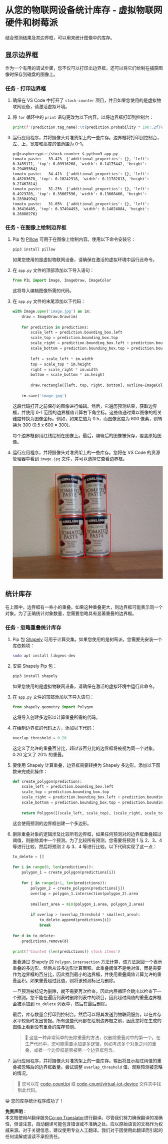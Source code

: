 <!--
CO_OP_TRANSLATOR_METADATA:
{
  "original_hash": "9c4320311c0f2c1884a6a21265d98a51",
  "translation_date": "2025-08-24T21:12:13+00:00",
  "source_file": "5-retail/lessons/2-check-stock-device/single-board-computer-count-stock.md",
  "language_code": "zh"
}
-->
# 从您的物联网设备统计库存 - 虚拟物联网硬件和树莓派

结合预测结果及其边界框，可以用来统计图像中的库存。

## 显示边界框

作为一个有用的调试步骤，您不仅可以打印出边界框，还可以将它们绘制在捕获图像时保存到磁盘的图像上。

### 任务 - 打印边界框

1. 确保在 VS Code 中打开了 `stock-counter` 项目，并且如果您使用的是虚拟物联网设备，请激活虚拟环境。

1. 将 `for` 循环中的 `print` 语句更改为以下内容，以将边界框打印到控制台：

    ```python
    print(f'{prediction.tag_name}:\t{prediction.probability * 100:.2f}%\t{prediction.bounding_box}')
    ```

1. 运行应用程序，并将摄像头对准货架上的一些库存。边界框将打印到控制台，左、上、宽度和高度的值范围为 0-1。

    ```output
    pi@raspberrypi:~/stock-counter $ python3 app.py 
    tomato paste:   33.42%  {'additional_properties': {}, 'left': 0.3455171, 'top': 0.09916268, 'width': 0.14175442, 'height': 0.29405564}
    tomato paste:   34.41%  {'additional_properties': {}, 'left': 0.48283678, 'top': 0.10242918, 'width': 0.11782813, 'height': 0.27467814}
    tomato paste:   31.25%  {'additional_properties': {}, 'left': 0.4923783, 'top': 0.35007596, 'width': 0.13668466, 'height': 0.28304994}
    tomato paste:   31.05%  {'additional_properties': {}, 'left': 0.36416405, 'top': 0.37494493, 'width': 0.14024884, 'height': 0.26880276}
    ```

### 任务 - 在图像上绘制边界框

1. Pip 包 [Pillow](https://pypi.org/project/Pillow/) 可用于在图像上绘制内容。使用以下命令安装它：

    ```sh
    pip3 install pillow
    ```

    如果您使用的是虚拟物联网设备，请确保在激活的虚拟环境中运行此命令。

1. 在 `app.py` 文件的顶部添加以下导入语句：

    ```python
    from PIL import Image, ImageDraw, ImageColor
    ```

    这将导入编辑图像所需的代码。

1. 在 `app.py` 文件的末尾添加以下代码：

    ```python
    with Image.open('image.jpg') as im:
        draw = ImageDraw.Draw(im)
    
        for prediction in predictions:
            scale_left = prediction.bounding_box.left
            scale_top = prediction.bounding_box.top
            scale_right = prediction.bounding_box.left + prediction.bounding_box.width
            scale_bottom = prediction.bounding_box.top + prediction.bounding_box.height
            
            left = scale_left * im.width
            top = scale_top * im.height
            right = scale_right * im.width
            bottom = scale_bottom * im.height
    
            draw.rectangle([left, top, right, bottom], outline=ImageColor.getrgb('red'), width=2)
    
        im.save('image.jpg')
    ```

    这段代码打开之前保存的图像进行编辑。然后，它遍历预测结果，获取边界框，并使用 0-1 范围的边界框值计算右下角坐标。这些值通过乘以图像的相关维度转换为图像坐标。例如，如果左值为 0.5，而图像宽度为 600 像素，则转换为 300 (0.5 x 600 = 300)。

    每个边界框都用红线绘制在图像上。最后，编辑后的图像被保存，覆盖原始图像。

1. 运行应用程序，并将摄像头对准货架上的一些库存。您将在 VS Code 的资源管理器中看到 `image.jpg` 文件，并可以选择它查看边界框。

    ![4 罐番茄酱，每罐周围都有边界框](../../../../../translated_images/rpi-stock-with-bounding-boxes.b5540e2ecb7cd49f1271828d3be412671d950e87625c5597ea97c90f11e01097.zh.jpg)

## 统计库存

在上图中，边界框有一些小的重叠。如果这种重叠更大，则边界框可能表示同一个对象。为了正确统计对象数量，您需要忽略具有显著重叠的边界框。

### 任务 - 忽略重叠统计库存

1. Pip 包 [Shapely](https://pypi.org/project/Shapely/) 可用于计算交集。如果您使用的是树莓派，您需要先安装一个库依赖项：

    ```sh
    sudo apt install libgeos-dev
    ```

1. 安装 Shapely Pip 包：

    ```sh
    pip3 install shapely
    ```

    如果您使用的是虚拟物联网设备，请确保在激活的虚拟环境中运行此命令。

1. 在 `app.py` 文件的顶部添加以下导入语句：

    ```python
    from shapely.geometry import Polygon
    ```

    这将导入创建多边形以计算重叠所需的代码。

1. 在绘制边界框的代码上方，添加以下代码：

    ```python
    overlap_threshold = 0.20
    ```

    这定义了允许的重叠百分比，超过该百分比的边界框将被视为同一个对象。0.20 定义了 20% 的重叠。

1. 要使用 Shapely 计算重叠，边界框需要转换为 Shapely 多边形。添加以下函数来完成此操作：

    ```python
    def create_polygon(prediction):
        scale_left = prediction.bounding_box.left
        scale_top = prediction.bounding_box.top
        scale_right = prediction.bounding_box.left + prediction.bounding_box.width
        scale_bottom = prediction.bounding_box.top + prediction.bounding_box.height
    
        return Polygon([(scale_left, scale_top), (scale_right, scale_top), (scale_right, scale_bottom), (scale_left, scale_bottom)])
    ```

    这会使用预测的边界框创建一个多边形。

1. 删除重叠对象的逻辑涉及比较所有边界框，如果任何预测对的边界框重叠超过阈值，则删除其中一个预测。为了比较所有预测，您需要将预测 1 与 2、3、4 等进行比较，然后将预测 2 与 3、4 等进行比较。以下代码实现了这一点：

    ```python
    to_delete = []

    for i in range(0, len(predictions)):
        polygon_1 = create_polygon(predictions[i])
    
        for j in range(i+1, len(predictions)):
            polygon_2 = create_polygon(predictions[j])
            overlap = polygon_1.intersection(polygon_2).area

            smallest_area = min(polygon_1.area, polygon_2.area)
    
            if overlap > (overlap_threshold * smallest_area):
                to_delete.append(predictions[i])
                break
    
    for d in to_delete:
        predictions.remove(d)

    print(f'Counted {len(predictions)} stock items')
    ```

    重叠通过 Shapely 的 `Polygon.intersection` 方法计算，该方法返回一个表示重叠的多边形。然后从该多边形计算面积。此重叠阈值不是绝对值，而是需要作为边界框的百分比，因此找到最小的边界框，并使用重叠阈值计算允许的重叠面积。如果重叠超过此值，则将该预测标记为删除。

    一旦预测被标记为删除，就不需要再次检查，因此内层循环会跳出以检查下一个预测。您不能在遍历列表时删除列表中的项目，因此超过阈值的重叠边界框会被添加到 `to_delete` 列表中，然后在最后删除。

    最后，库存数量会打印到控制台。然后可以将其发送到物联网服务，以在库存水平较低时发出警报。所有这些代码都在绘制边界框之前，因此您将在生成的图像上看到没有重叠的库存预测。

    > 💁 这是一种非常简单的去除重叠的方法，仅删除重叠对中的第一个。在生产代码中，您可能需要添加更多逻辑，例如考虑多个对象之间的重叠，或者一个边界框是否被另一个边界框包含。

1. 运行应用程序，并将摄像头对准货架上的一些库存。输出将显示超过阈值的重叠被忽略后的边界框数量。尝试调整 `overlap_threshold` 值，观察预测被忽略的情况。

> 💁 您可以在 [code-count/pi](../../../../../5-retail/lessons/2-check-stock-device/code-count/pi) 或 [code-count/virtual-iot-device](../../../../../5-retail/lessons/2-check-stock-device/code-count/virtual-iot-device) 文件夹中找到此代码。

😀 您的库存统计程序成功了！

**免责声明**：  
本文档使用AI翻译服务[Co-op Translator](https://github.com/Azure/co-op-translator)进行翻译。尽管我们努力确保翻译的准确性，但请注意，自动翻译可能包含错误或不准确之处。应以原始语言的文档作为权威来源。对于关键信息，建议使用专业人工翻译。我们对于因使用此翻译而引起的任何误解或误读不承担责任。
